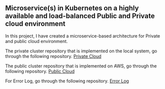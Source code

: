 ##  Microservice(s) in Kubernetes on a highly available and load-balanced Public and Private cloud environment 

In this project, I have created a microservice-based architecture for Private and public cloud environment.

The private cluster repository that is implemented on the local system, go through the following repository.
[Private Cloud](Private_cloud)  

The public cluster repository that is implemented on AWS, go through the following repository.
[Public Cloud](Public_cloud_AWS)

For Error Log, go through the following repository.
[Error Log](Error_log)
